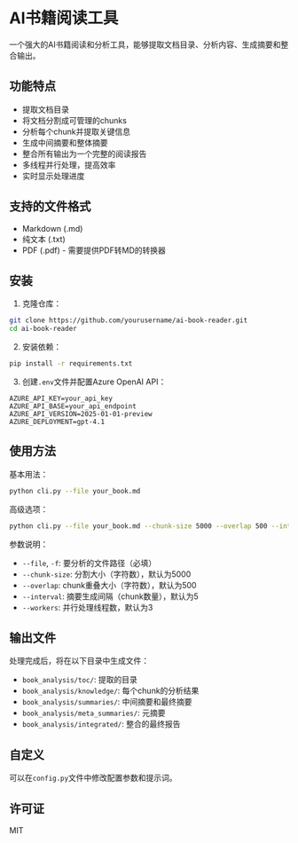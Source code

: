 # AI书籍阅读工具

一个强大的AI书籍阅读和分析工具，能够提取文档目录、分析内容、生成摘要和整合输出。

## 功能特点

- 提取文档目录
- 将文档分割成可管理的chunks
- 分析每个chunk并提取关键信息
- 生成中间摘要和整体摘要
- 整合所有输出为一个完整的阅读报告
- 多线程并行处理，提高效率
- 实时显示处理进度

## 支持的文件格式

- Markdown (.md)
- 纯文本 (.txt)
- PDF (.pdf) - 需要提供PDF转MD的转换器

## 安装

1. 克隆仓库：

```bash
git clone https://github.com/yourusername/ai-book-reader.git
cd ai-book-reader
```

2. 安装依赖：

```bash
pip install -r requirements.txt
```

3. 创建`.env`文件并配置Azure OpenAI API：

```
AZURE_API_KEY=your_api_key
AZURE_API_BASE=your_api_endpoint
AZURE_API_VERSION=2025-01-01-preview
AZURE_DEPLOYMENT=gpt-4.1
```

## 使用方法

基本用法：

```bash
python cli.py --file your_book.md
```

高级选项：

```bash
python cli.py --file your_book.md --chunk-size 5000 --overlap 500 --interval 5 --workers 3
```

参数说明：
- `--file`, `-f`: 要分析的文件路径（必填）
- `--chunk-size`: 分割大小（字符数），默认为5000
- `--overlap`: chunk重叠大小（字符数），默认为500
- `--interval`: 摘要生成间隔（chunk数量），默认为5
- `--workers`: 并行处理线程数，默认为3

## 输出文件

处理完成后，将在以下目录中生成文件：

- `book_analysis/toc/`: 提取的目录
- `book_analysis/knowledge/`: 每个chunk的分析结果
- `book_analysis/summaries/`: 中间摘要和最终摘要
- `book_analysis/meta_summaries/`: 元摘要
- `book_analysis/integrated/`: 整合的最终报告

## 自定义

可以在`config.py`文件中修改配置参数和提示词。

## 许可证

MIT 